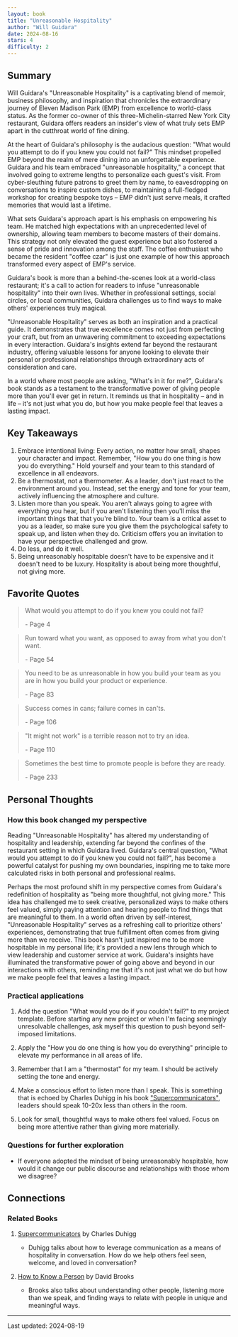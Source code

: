 ```yaml
---
layout: book
title: "Unreasonable Hospitality"
author: "Will Guidara"
date: 2024-08-16
stars: 4
difficulty: 2
---
```


## Summary

Will Guidara's "Unreasonable Hospitality" is a captivating blend of memoir, business philosophy, and inspiration that chronicles the extraordinary journey of Eleven Madison Park (EMP) from excellence to world-class status. As the former co-owner of this three-Michelin-starred New York City restaurant, Guidara offers readers an insider's view of what truly sets EMP apart in the cutthroat world of fine dining.

At the heart of Guidara's philosophy is the audacious question: "What would you attempt to do if you knew you could not fail?" This mindset propelled EMP beyond the realm of mere dining into an unforgettable experience. Guidara and his team embraced "unreasonable hospitality," a concept that involved going to extreme lengths to personalize each guest's visit. From cyber-sleuthing future patrons to greet them by name, to eavesdropping on conversations to inspire custom dishes, to maintaining a full-fledged workshop for creating bespoke toys – EMP didn't just serve meals, it crafted memories that would last a lifetime.

What sets Guidara's approach apart is his emphasis on empowering his team. He matched high expectations with an unprecedented level of ownership, allowing team members to become masters of their domains. This strategy not only elevated the guest experience but also fostered a sense of pride and innovation among the staff. The coffee enthusiast who became the resident "coffee czar" is just one example of how this approach transformed every aspect of EMP's service.

Guidara's book is more than a behind-the-scenes look at a world-class restaurant; it's a call to action for readers to infuse "unreasonable hospitality" into their own lives. Whether in professional settings, social circles, or local communities, Guidara challenges us to find ways to make others' experiences truly magical.

"Unreasonable Hospitality" serves as both an inspiration and a practical guide. It demonstrates that true excellence comes not just from perfecting your craft, but from an unwavering commitment to exceeding expectations in every interaction. Guidara's insights extend far beyond the restaurant industry, offering valuable lessons for anyone looking to elevate their personal or professional relationships through extraordinary acts of consideration and care.

In a world where most people are asking, "What's in it for me?", Guidara's book stands as a testament to the transformative power of giving people more than you'll ever get in return. It reminds us that in hospitality – and in life – it's not just what you do, but how you make people feel that leaves a lasting impact.

## Key Takeaways

1. Embrace intentional living: Every action, no matter how small, shapes your character and impact. Remember, "How you do one thing is how you do everything." Hold yourself and your team to this standard of excellence in all endeavors.
2. Be a thermostat, not a thermometer. As a leader, don't just react to the environment around you. Instead, set the energy and tone for your team, actively influencing the atmosphere and culture.
3. Listen more than you speak. You aren't always going to agree with everything you hear, but if you aren't listening then you'll miss the important things that that you're blind to. Your team is a critical asset to you as a leader, so make sure you give them the psychological safety to speak up, and listen when they do. Criticism offers you an invitation to have your perspective challenged and grow.
4. Do less, and do it well.
5. Being unreasonably hospitable doesn't have to be expensive and it doesn't need to be luxury. Hospitality is about being more thoughtful, not giving more.

## Favorite Quotes

> What would you attempt to do if you knew you could not fail?
>
> <span class="page-number">- Page 4</span>

> Run toward what you want, as opposed to away from what you don't want.
>
> <span class="page-number">- Page 54</span>

> You need to be as unreasonable in how you build your team as you are in how you build your product or experience.
>
> <span class="page-number">- Page 83</span>

> Success comes in cans; failure comes in can'ts.
>
> <span class="page-number">- Page 106</span>

> "It might not work" is a terrible reason not to try an idea.
>
> <span class="page-number">- Page 110</span>

> Sometimes the best time to promote people is before they are ready.
>
> <span class="page-number">- Page 233</span>

## Personal Thoughts

### How this book changed my perspective

Reading "Unreasonable Hospitality" has altered my understanding of hospitality and leadership, extending far beyond the confines of the restaurant setting in which Guidara lived. Guidara's central question, "What would you attempt to do if you knew you could not fail?", has become a powerful catalyst for pushing my own boundaries, inspiring me to take more calculated risks in both personal and professional realms.

Perhaps the most profound shift in my perspective comes from Guidara's redefinition of hospitality as "being more thoughtful, not giving more." This idea has challenged me to seek creative, personalized ways to make others feel valued, simply paying attention and hearing people to find things that are meaningful to them. In a world often driven by self-interest, "Unreasonable Hospitality" serves as a refreshing call to prioritize others' experiences, demonstrating that true fulfillment often comes from giving more than we receive. This book hasn't just inspired me to be more hospitable in my personal life; it's provided a new lens through which to view leadership and customer service at work. Guidara's insights have illuminated the transformative power of going above and beyond in our interactions with others, reminding me that it's not just what we do but how we make people feel that leaves a lasting impact.

### Practical applications

1. Add the question "What would you do if you couldn't fail?" to my project template. Before starting any new project or when I'm facing seemingly unresolvable challenges, ask myself this question to push beyond self-imposed limitations.

2. Apply the "How you do one thing is how you do everything" principle to elevate my performance in all areas of life.

3. Remember that I am a "thermostat" for my team. I should be actively setting the tone and energy.

4. Make a conscious effort to listen more than I speak. This is something that is echoed by Charles Duhigg in his book ["Supercommunicators"](https://tylerwince.com/books/supercommunicators), leaders should speak 10-20x less than others in the room.

5. Look for small, thoughtful ways to make others feel valued. Focus on being more attentive rather than giving more materially.

### Questions for further exploration

- If everyone adopted the mindset of being unreasonably hospitable, how would it change our public discourse and relationships with those whom we disagree?

## Connections

### Related Books

1. [Supercommunicators](https://tylerwince.com/books/supercommunicators) by Charles Duhigg
   - Duhigg talks about how to leverage communication as a means of hospitality in conversation. How do we help others feel seen, welcome, and loved in conversation?

2. [How to Know a Person](https://tylerwince.com/books/how-to-know-a-person) by David Brooks
   - Brooks also talks about understanding other people, listening more than we speak, and finding ways to relate with people in unique and meaningful ways.

---
Last updated: 2024-08-19
